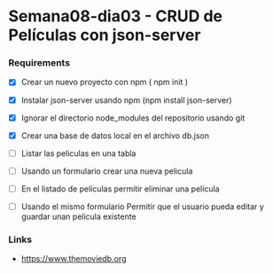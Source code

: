# Semana08-dia03 - CRUD de Películas con json-server

### Requirements

* [x] Crear un nuevo proyecto con npm ( npm init )
* [x] Instalar json-server usando npm (npm install json-server)
* [x] Ignorar el directorio node_modules del repositorio usando git
* [x] Crear una base de datos local en el archivo db.json
* [ ] Listar las peliculas en una tabla
* [ ] Usando un formulario crear una nueva pelicula 
* [ ] En el listado de películas permitir eliminar una película
* [ ] Usando el mismo formulario Permitir que el usuario pueda editar y guardar unan pelicula existente


### Links

* https://www.themoviedb.org